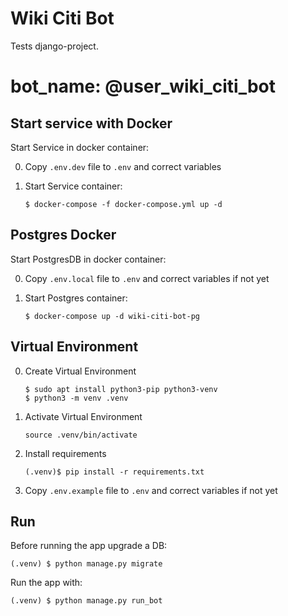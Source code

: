 # Wiki Citi Bot
Tests django-project.

# bot_name: @user_wiki_citi_bot

## Start service with Docker

Start Service in docker container:

0. Copy `.env.dev` file to `.env` and correct variables

0. Start Service container:

    ```
    $ docker-compose -f docker-compose.yml up -d
    ```

## Postgres Docker

Start PostgresDB in docker container:

0. Copy `.env.local` file to `.env` and correct variables if not yet

0. Start Postgres container:

    ```
    $ docker-compose up -d wiki-citi-bot-pg
    ```

## Virtual Environment

0. Create Virtual Environment

    ```
    $ sudo apt install python3-pip python3-venv
    $ python3 -m venv .venv
    ```

0. Activate Virtual Environment

    ```
    source .venv/bin/activate
    ```

0. Install requirements

    ```
    (.venv)$ pip install -r requirements.txt
    ```

0. Copy `.env.example` file to `.env` and correct variables if not yet

## Run

Before running the app upgrade a DB:

```
(.venv) $ python manage.py migrate
```

Run the app with:

```
(.venv) $ python manage.py run_bot
```